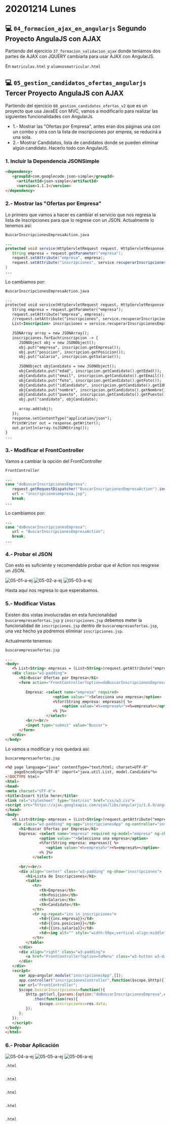 # 20201214 Lunes

## :computer: `04_formacion_ajax_en_angularjs` **Segundo Proyecto AngulaJS con AJAX**

Partiendo del ejercicio `37_formacion_validacion_ajax` donde teniamos dos partes de AJAX con JQUERY cambiarla para usar AJAX con AngularJS.

En `matriculas.html` y `alumnosmatricular.html`

## :computer: `05_gestion_candidatos_ofertas_angularjs` **Tercer Proyecto AngulaJS con AJAX**

Partiendo del ejercicio `08_gestion_candidatos_ofertas_v2` que es un proyecto que usa JavaEE con MVC, vamos a modificarlo para realizar las siguientes funcionalidades con AngularJs.

* 1.- Mostrar las "Ofertas por Empresa", antes eran dos páginas una con un combo y otra con la lista de inscripciones por emprea, se reducirá a una sola.
* 2.- Mostrar Candidatos, lista de candidatos donde se pueden eliminar algún candidato. Hacerlo todo con AngularJS.

### 1. Incluir la Dependencia JSONSimple

```html
<dependency>
   <groupId>com.googlecode.json-simple</groupId>
	 <artifactId>json-simple</artifactId>
	 <version>1.1.1</version>
</dependency>
```

### 2.- Mostrar las "Ofertas por Empresa"

Lo primero que vamos a hacer es cambiar el servicio que nos regresa la lista de Inscripciones para que lo regrese con un JSON. Actualmente lo tenemos así:

`BuscarInscripcionesEmpresaAction.java`

```java
...
protected void service(HttpServletRequest request, HttpServletResponse response) throws ServletException, IOException {
   String empresa = request.getParameter("empresa");
   request.setAttribute("empresa", empresa);
   request.setAttribute("inscripciones", service.recuperarInscripcionesEmpresa(empresa));
}
...
```

Lo cambiamos por:

`BuscarInscripcionesEmpresaAction.java`

```html
...
protected void service(HttpServletRequest request, HttpServletResponse response) throws ServletException, IOException {
   String empresa = request.getParameter("empresa");
   request.setAttribute("empresa", empresa);
   //request.setAttribute("inscripciones", service.recuperarInscripcionesEmpresa(empresa));
   List<Inscripcion> inscripciones = service.recuperarInscripcionesEmpresa(request.getParameter("empresa"));
		
   JSONArray array = new JSONArray();
   inscripciones.forEach(inscripcion -> {
      JSONObject obj = new JSONObject();
      obj.put("empresa", inscripcion.getEmpresa());
      obj.put("posicion", inscripcion.getPosicion());
      obj.put("salario", inscripcion.getSalario());
	       
      JSONObject objCandidato = new JSONObject();
      objCandidato.put("edad", inscripcion.getCandidato().getEdad());
      objCandidato.put("email", inscripcion.getCandidato().getEmail());
      objCandidato.put("foto", inscripcion.getCandidato().getFoto());
      objCandidato.put("idCandidato", inscripcion.getCandidato().getIdCandidato());
      objCandidato.put("nombre", inscripcion.getCandidato().getNombre());
      objCandidato.put("puesto", inscripcion.getCandidato().getPuesto());
      obj.put("candidato", objCandidato);
	       
      array.add(obj);
   });
   response.setContentType("application/json");
   PrintWriter out = response.getWriter();
   out.println(array.toJSONString());
}
...      
```

### 3.- Modificar el FrontController 

Vamos a cambiar la opción del FrontController

`FrontController`

```java
...
case "doBuscarInscripcionesEmpresa":
   request.getRequestDispatcher("BuscarInscripcionesEmpresaAction").include(request, response);
   url = "inscripcionesempresa.jsp";
   break;
...
```

Lo cambiamos por:

```java
...
case "doBuscarInscripcionesEmpresa":
   url = "BuscarInscripcionesEmpresaAction";
   break;
...
```

### 4.- Probar el JSON

Con esto es suficiente y recomendable probar que el Action nos resgrese un JSON.

![05-01-a-ej](images/05-01-a-ej.png)
![05-02-a-ej](images/05-02-a-ej.png)
![05-03-a-ej](images/05-03-a-ej.png)

Hasta aquí nos regresa lo que esperabamos.

### 5.- Modificar Vistas

Existen dos vistas involucradas en esta funcionalidad `buscarempresaofertas.jsp` y `inscripciones.jsp` debemos meter la funcionalidad de `inscripciones.jsp` dentro de `buscarempresaofertas.jsp`, una vez hecho ya podremos eliminar `inscripciones.jsp`.

Actualmente tenemos:

`buscarempresaofertas.jsp`

```html
...
<body>
   <% List<String> empresas = (List<String>)request.getAttribute("empresas"); %>
   <div class="w3-padding">
      <h1>Buscar Ofertas por Empresa</h1>
      <form action="FrontController?option=doBuscarInscripcionesEmpresa" method="post">	
			
         Empresa: <select name="empresa" required>
                     <option value="">Selecciona una empresa</option>
                     <%for(String empresa: empresas){ %>
	                     <option value="<%=empresa%>"><%=empresa%></option>
                     <% }%>  
                  </select>
         <br/><br/>
         <input type="submit" value="Buscar">	
      </form>
   </div>
</body>
```

Lo vamos a modificar y nos quedará así:

`buscarempresaofertas.jsp`

```html
<%@ page language="java" contentType="text/html; charset=UTF-8"
    pageEncoding="UTF-8" import="java.util.List, model.Candidato"%>
<!DOCTYPE html>
<html>
<head>
<meta charset="UTF-8">
<title>Insert title here</title>
<link rel="stylesheet" type="text/css" href="css/w3.css">
<script src="https://ajax.googleapis.com/ajax/libs/angularjs/1.6.9/angular.min.js"></script>
</head>
<body>
   <% List<String> empresas = (List<String>)request.getAttribute("empresas"); %>
   <div class="w3-padding" ng-app="inscripcionesApp" ng-controller="inscripcionesController">
      <h1>Buscar Ofertas por Empresa</h1>
      Empresa: <select name="empresa" required ng-model="empresa" ng-change="buscarInscripciones();">
               <option value="">Selecciona una empresa</option>
               <%for(String empresa: empresas){ %>
                  <option value="<%=empresa%>"><%=empresa%></option>
               <% }%>  
            </select>
			
      <br/><br/>
      <div align="center" class="w3-padding" ng-show="inscripciones">
         <h1>Lista de Inscripciones</h1>
         <table>
            <tr>
               <th>Empresa</th>
               <th>Posición</th>
               <th>Salario</th>
               <th>Candidato</th>
            </tr>
            <tr ng-repeat="ins in inscripciones">
               <td>{{ins.empresa}}</td>	
               <td>{{ins.posicion}}</td>
               <td>{{ins.salario}}</td>
               <td><img alt="" style="width:50px;vertical-align:middle" ng-src="{{ins.candidato.foto}}" />{{ins.candidato.nombre}}</td>
            </tr>
         </table>
      </div>
      <div align="right" class="w3-padding">
         <a href="FrontController?option=toMenu" class="w3-button w3-dark-grey">Volver al menú</a>
      </div>	
   </div>
   <script>
      var app=angular.module("inscripcionesApp",[]);
      app.controller("inscripcionesController",function($scope,$http){
      var url="FrontController";
      $scope.buscarInscripciones=function(){
         $http.get(url,{params:{option:"doBuscarInscripcionesEmpresa",empresa:$scope.empresa}})
            .then(function(res){
               $scope.inscripciones=res.data;
         });
      };
   });
   </script>
</body>
</html>
```

### 6.- Probar Aplicación

![05-04-a-ej](images/05-04-a-ej.png)
![05-05-a-ej](images/05-05-a-ej.png)
![05-06-a-ej](images/05-06-a-ej.png)


`.html`

```html
```
`.html`

```html
```
`.html`

```html
```
`.html`

```html
```
`.html`

```html
```

